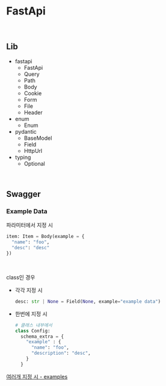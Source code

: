 # FastApi

<br />

## Lib

- fastapi
  - FastApi
  - Query
  - Path
  - Body
  - Cookie
  - Form
  - File
  - Header
- enum
  - Enum
- pydantic
  - BaseModel
  - Field
  - HttpUrl
- typing
  - Optional

<br />

## Swagger

### Example Data

파라미터에서 지정 시

```python
item: Item = Body(example = {
  "name": "foo",
  "desc": "desc"
})
```

<br />

class인 경우

- 각각 지정 시

  ```python
  desc: str | None = Field(None, example="example data")
  ```

- 한번에 지정 시

  ```python
  # 클래스 내부에서
  class Config:
    schema_extra = {
      "example" : {
        "name": "foo",
        "description": "desc",
      }
    }

  ```

[여러개 지정 시 - examples](https://fastapi.tiangolo.com/tutorial/schema-extra-example/)
